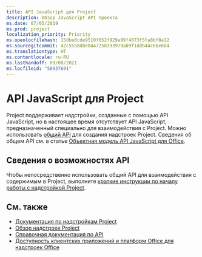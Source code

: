 ```yaml
---
title: API JavaScript для Project
description: Обзор JavaScript API проекта
ms.date: 07/05/2019
ms.prod: project
localization_priority: Priority
ms.openlocfilehash: 15dbe8cde9510f052f929a99f4073f5fa8bf8a12
ms.sourcegitcommit: 42c55a8d8e0447258393979a09f1ddb44c6be884
ms.translationtype: HT
ms.contentlocale: ru-RU
ms.lasthandoff: 09/08/2021
ms.locfileid: "58937691"
---
```

# <a name="javascript-api-for-project"></a>API JavaScript для Project

Project поддерживает надстройки, созданные с помощью API JavaScript, но в настоящее время отсутствует API JavaScript, предназначенный специально для взаимодействия с Project. Можно использовать [общий API](/javascript/api/office) для создания надстроек Project. Сведения об общем API см. в статье [Объектная модель API JavaScript для Office](../../develop/office-javascript-api-object-model.md). 

## <a name="learn-about-api-capabilities"></a>Сведения о возможностях API

Чтобы непосредственно использовать общий API для взаимодействия с содержимым в Project, выполните [краткие инструкции по началу работы с надстройкой Project](../../quickstarts/project-quickstart.md). 

## <a name="see-also"></a>См. также

- [Документация по надстройкам Project](../../project/index.yml)
- [Обзор надстроек Project](../../project/project-add-ins.md)
- [Справочная документация по API](../javascript-api-for-office.md)
- [Доступность клиентских приложений и платформ Office для надстроек Office](../../overview/office-add-in-availability.md)
